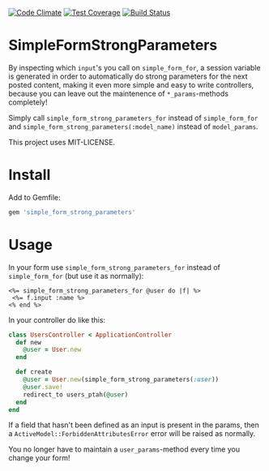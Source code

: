 [![Code Climate](https://codeclimate.com/github/kaspernj/simple_form_strong_parameters.png)](https://codeclimate.com/github/kaspernj/simple_form_strong_parameters)
[![Test Coverage](https://codeclimate.com/github/kaspernj/simple_form_strong_parameters/coverage.png)](https://codeclimate.com/github/kaspernj/simple_form_strong_parameters)
[![Build Status](https://api.shippable.com/projects/53cfb6722f16960d05f88c47/badge/master)](https://www.shippable.com/projects/53cfb6722f16960d05f88c47)

# SimpleFormStrongParameters

By inspecting which `input`'s you call on `simple_form_for`, a session variable is generated in order to automatically do strong parameters for the next posted content, making it even more simple and easy to write controllers, because you can leave out the maintenence of `*_params`-methods completely!

Simply call `simple_form_strong_parameters_for` instead of `simple_form_for` and `simple_form_strong_parameters(:model_name)` instead of `model_params`.

This project uses MIT-LICENSE.

# Install

Add to Gemfile:
```ruby
gem 'simple_form_strong_parameters'
```

# Usage

In your form use `simple_form_strong_parameters_for` instead of `simple_form_for` (but use it as normally):
```erb
<%= simple_form_strong_parameters_for @user do |f| %>
 <%= f.input :name %>
<% end %>
```

In your controller do like this:
```ruby
class UsersController < ApplicationController
  def new
    @user = User.new
  end

  def create
    @user = User.new(simple_form_strong_parameters(:user))
    @user.save!
    redirect_to users_ptah(@user)
  end
end
```

If a field that hasn't been defined as an input is present in the params, then a `ActiveModel::ForbiddenAttributesError` error will be raised as normally.

You no longer have to maintain a `user_params`-method every time you change your form!

